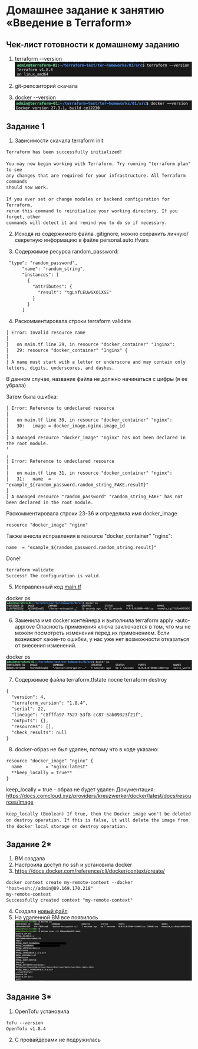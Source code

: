 # Домашнее задание к занятию «Введение в Terraform»

## Чек-лист готовности к домашнему заданию
1. terraform --version
![скриншот](screenshots/01.png)

2. git-репозиторий скачала

3. docker --version
![скриншот](screenshots/02.png)

## Задание 1
1. Зависимости скачала 
terraform init
```
Terraform has been successfully initialized!

You may now begin working with Terraform. Try running "terraform plan" to see
any changes that are required for your infrastructure. All Terraform commands
should now work.

If you ever set or change modules or backend configuration for Terraform,
rerun this command to reinitialize your working directory. If you forget, other
commands will detect it and remind you to do so if necessary.
```
2. Исходя из содержимого файла .gitignore, можно сохранить личную/секретную информацию в файле personal.auto.tfvars

3. Содержимое ресурса random_password:
```
 "type": "random_password",
      "name": "random_string",
      "instances": [
        {
          "attributes": {
            "result": "tgLYfLEUw6XO1XSE"
          }
        }
      ]
```

4. Раскомментировала строки 
terraform validate

```
│ Error: Invalid resource name
│ 
│   on main.tf line 29, in resource "docker_container" "1nginx":
│   29: resource "docker_container" "1nginx" {
│ 
│ A name must start with a letter or underscore and may contain only letters, digits, underscores, and dashes.
```
В данном случае, название файла не должно начинаться с цифры (я ее убрала)

Затем была ошибка:
```
│ Error: Reference to undeclared resource
│ 
│   on main.tf line 30, in resource "docker_container" "nginx":
│   30:   image = docker_image.nginx.image_id
│ 
│ A managed resource "docker_image" "nginx" has not been declared in the root module.
╵
╷
│ Error: Reference to undeclared resource
│ 
│   on main.tf line 31, in resource "docker_container" "nginx":
│   31:   name  = "example_${random_password.random_string_FAKE.resulT}"
│ 
│ A managed resource "random_password" "random_string_FAKE" has not been declared in the root module.
```
Раскомментировала строки 23-36 и определила имя docker_image
```
resource "docker_image" "nginx"
```

Также внесла исправления в resource "docker_container" "nginx":
```
name  = "example_${random_password.random_string.result}"
```

Done!
```
terraform validate
Success! The configuration is valid.
```

5. Исправленный код [main.tf](src/main.tf)

docker ps
![скриншот](screenshots/5.png)

6. Заменила имя docker контейнера и выполнила terraform apply -auto-approve
Опасность применения ключа заключается в том, что мы не можем посмотреть изменения перед их применением. Если возникают какие-то ошибки, у нас уже нет возможности отказаться от внесения изменений. 

docker ps
![скриншот](screenshots/6.png)

7. Содержимое файла terraform.tfstate после terraform destroy
```
{
  "version": 4,
  "terraform_version": "1.8.4",
  "serial": 22,
  "lineage": "c8fffa97-7527-53f8-cc87-5ab09323f21f",
  "outputs": {},
  "resources": [],
  "check_results": null
}
```

8. docker-образ не был удален, потому что в коде указано:

```
resource "docker_image" "nginx" {
  name         = "nginx:latest"
  **keep_locally = true**
}
```
keep_locally = true - образ не будет удален 
Документация: https://docs.comcloud.xyz/providers/kreuzwerker/docker/latest/docs/resources/image

``
keep_locally (Boolean) If true, then the Docker image won't be deleted on destroy operation. If this is false, it will delete the image from the docker local storage on destroy operation.
``

## Задание 2*

1. ВМ создала
2. Настроила доступ по ssh и установила docker
3. https://docs.docker.com/reference/cli/docker/context/create/
```
docker context create my-remote-context --docker "host=ssh://admin@89.169.170.218"
my-remote-context
Successfully created context "my-remote-context"
```
4. Создала [новый файл](src/main-2.tf)
5. На удаленной ВМ все появилось 
![скриншот](screenshots/2.5.png)

## Задание 3*
1. OpenTofu установила
```
tofu --version
OpenTofu v1.8.4
```
2. С провайдерами не подружилась
